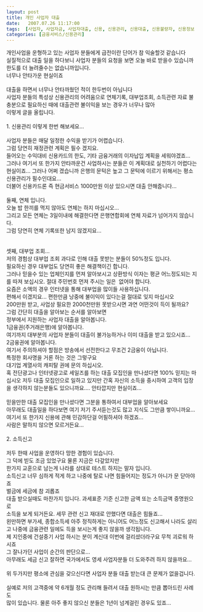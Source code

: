 ```yaml
---
layout: post
title: 개인 사업자 대출
date:   2007.07.26 11:17:00
tags:  [사업자, 사업자금, 사업자대출, 신용, 신용관리, 신용대출, 신용불량자, 신용정보 및 조회, 신용정보및조회, 신용조회, 자금]
categories: [금융서비스/신용관리]
---
```


<p>개인사업을 운형하고 있는 사업자 분들에게 급전이란 단어가 참 익술할것 같습니다<br>실질적으로 대출 일을 하다보니 사업자 분들의 요청을 보면 오늘 바로 받을수 있습니까<br>한도를 더 늘려줄수는 없습니까입니다.<br>너무나 안타가운 현실이죠<br><br>대출을 하면서 너무나 안타까웠던 적이 한두번이 아닙니다<br>사업자 분들의 특성상 신용관리의 어려움으로 연체기록, 대부업조회, 소득관련 자료 불충분으로 필요하신 때에 대출관련 불이익을 보는 경우가 너무나 많아<br>이렇게 글을 올립니다.<br><br>1. 신용관리 이렇게 한번 해보세요...<br><br>사업자 분들은 매달 일정한 수익을 받기가 어렵습니다.<br>그럼 당연히 재정관련 계획은 필수 겠지요.<br>들어오는 수익대비 신용카드의 한도, 기타 금융거래의 이자납입 계획을 세워야겠죠...<br>그러나 여기서 또 한가지 안타까운건 사업하시는 분들은 이 계획대로 실천하기 어렵다는 현실이죠... 그러나 어쩌 겠습니까 은행의 문턱은 높고 그 문턱에 이르기 위해서는 평소 신용관리가 필수인대요...<br>더불어 신용카드론 즉 현금서비스 1000만원 이상 있으시면 대출 안해줍니다...<br><br>둘째, 연체 입니다.<br>오늘 밥 한끼를 먹지 않아도 연체는 하지 마십시오...<br>그리고 모든 연체는 3일이내에 해결한다면 은행연합회에 연체 자료가 넘어가지 않습니다.<br>그럼 당연히 연체 기록또한 남지 않겠지요...<br><br><br>셋째, 대부업 조회...<br>저의 경험상 대부업 조회 과다로 인해 대출 못받는 분들이 50%정도 입니다.<br>필요하신 경우 대부업도 당연히 좋은 해결책이긴 합니다.<br>그러나 믿을수 있는 업체인지를 먼져 알아보시고 상환방식 이자는 평균 어느정도되는 지를 따져 보십시오. 절대 주민번호 먼져 주시는 일은&nbsp; 없어야 합니다.<br>요즘은 소액의 경우 인터넷을 통해 대부업을 많이들 사용하십니다.<br>편해서 이겠지요... 편한만큼 낭중에 불이익이 있다는걸 절대로 잊지 마십시오<br>200만원 받고, 사업상 필요한 2000천만원 못받으시면 과연 어떤것이 득이 될까요?<br>그럼 간단히 대출을 알아보는 순서를 알아보면<br>정부에서 지원하는 사업자 대출을 알아봅니다.<br>1금융권(주거래은행)에 알아봅니다.<br>여기까지 대부분의 사업자 분들이 대출이 불가능하거나 이미 대출을 받고 있으시죠...<br>2금융권에 알아봅니다. <br>여기서 주의하셔야 할점은 방송에서 선전한다고 무조건 2금융이 아닙니다.<br>특정한 회사명을 거론 하는 것은 그렇구요<br>대기업 계열사의 캐피탈 권에 문의 하십시오.<br>혹 전단광고나 인터넷광고로 세일즈를 하는 대출 모집인을 만나셨다면 100% 믿지는 마십시오 저두 대출 모집인으로 일하고 있지만 간혹 자신의 소득을 중시하여 고객의 입장을 생각하지 않는분들도 있으니까요.... 안타깝지만 현실이죠...<br><br>믿을만한 대출 모집인을 만나셨다면 그분을 통하여서 대부업을 알아보세요 <br>아무래도 대출일을 하다보면 여기 저기 주서듣는것도 많고 지식도 그만큼 쌓이니까요...<br>여기서 또 한가지 신용에 관해 민감하단걸 어필하셔야 하겠죠...<br>사람은 말하지 않으면 모르거든요...<br><br>2. 소득신고<br><br>저두 한때 사업을 운영하다 망한 경험이 있습니다.<br>그 덕에 빋도 조금 있었구요 물론 지금은 다갚았지만<br>한가지 교훈으로 남는게 나라를 상대로 테스트 하지는 말자 입니다.<br>소득신고 너무 심하게 적게 하고 나중에 탈로 나면 힘들어지는 정도가 아니가 문 닫아야죠<br>벌금에 세금에 참 괴롭죠<br>대출 받으실때도 마찬가지 입니다. 과세표준 기준 신고한 금액 또는 소득금액 증명원으로<br>소득을 보게 되거든요. 세무 관련 신고 재대로 안했다면 대출은 힘들죠...<br>왼만하면 부가세, 종합소득세 아주 정직하게는 아니어도 어느정도 신고해서 나라도 살리고 나중에 금융관련 일에도 득을 보시는게 좋지 않을까 생각됩니다.<br>제 지인중에 건설중기 사업 하시는 분이 계신대 이번에 걸리셨더라구요 무척 괴로워 하시죠<br>그 잘나가던 사업이 순간의 판단으로...<br>아무래도 세금 신고 잘하면 국가에서도 영세 사업자분들 더 도와주려 하지 않을까요...<br><br>위 두가지만 평소에 관심을 갖으신다면 사업자 분들 대출 받는대 큰 문제가 없을겁니다.<br><br>실예로 저의 고객중에 약 6개월 정도 관리해 들려서 대출 원하시는 만큼 뽑아드린 사례도<br>많이 있습니다. 물론 아주 좋지 않으신 분들은 1년이 넘계걸린 경우도 있죠...<br></p>